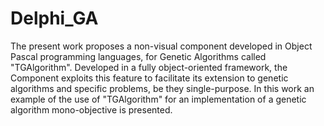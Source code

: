 # Delphi_GA
The present work proposes a non-visual component developed in Object Pascal programming languages, for Genetic Algorithms called "TGAlgorithm". Developed in a fully object-oriented framework, the Component exploits this feature to facilitate its extension to genetic algorithms and specific problems, be they single-purpose. In this work an example of the use of "TGAlgorithm" for an implementation of a genetic algorithm mono-objective is presented.
